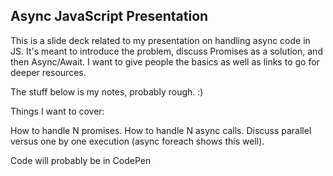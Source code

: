 ## Async JavaScript Presentation

This is a slide deck related to my presentation on handling async code in JS. It's meant to introduce the problem, discuss Promises as a solution, and then Async/Await. I want to give people the basics as well as links to go for deeper resources.

The stuff below is my notes, probably rough. :)

Things I want to cover:

How to handle N promises.
How to handle N async calls.
Discuss parallel versus one by one execution (async foreach shows this well).

Code will probably be in CodePen